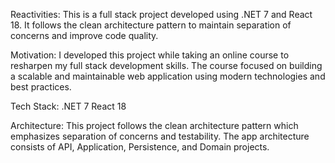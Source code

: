 Reactivities:
This is a full stack project developed using .NET 7 and React 18. It follows the clean architecture pattern to maintain separation of concerns and improve code quality.

Motivation:
I developed this project while taking an online course to resharpen my full stack development skills. The course focused on building a scalable and maintainable web application using modern technologies and best practices.

Tech Stack:
.NET 7
React 18

Architecture:
This project follows the clean architecture pattern which emphasizes separation of concerns and testability. The app architecture consists of API, Application, Persistence, and Domain projects.
